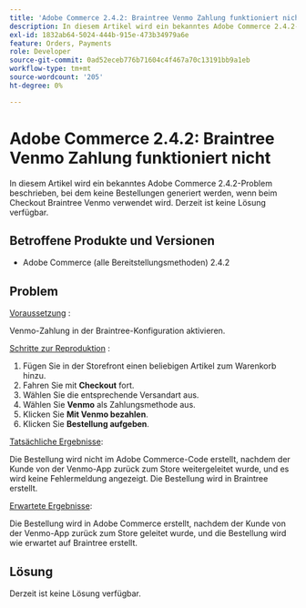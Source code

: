 ```yaml
---
title: 'Adobe Commerce 2.4.2: Braintree Venmo Zahlung funktioniert nicht'
description: In diesem Artikel wird ein bekanntes Adobe Commerce 2.4.2-Problem beschrieben, bei dem keine Bestellungen generiert werden, wenn beim Checkout Braintree Venmo verwendet wird. Derzeit ist keine Lösung verfügbar.
exl-id: 1832ab64-5024-444b-915e-473b34979a6e
feature: Orders, Payments
role: Developer
source-git-commit: 0ad52eceb776b71604c4f467a70c13191bb9a1eb
workflow-type: tm+mt
source-wordcount: '205'
ht-degree: 0%

---
```


# Adobe Commerce 2.4.2: Braintree Venmo Zahlung funktioniert nicht

In diesem Artikel wird ein bekanntes Adobe Commerce 2.4.2-Problem beschrieben, bei dem keine Bestellungen generiert werden, wenn beim Checkout Braintree Venmo verwendet wird. Derzeit ist keine Lösung verfügbar.

## Betroffene Produkte und Versionen

* Adobe Commerce (alle Bereitstellungsmethoden) 2.4.2

## Problem

<u>Voraussetzung</u> :

Venmo-Zahlung in der Braintree-Konfiguration aktivieren.

<u>Schritte zur Reproduktion</u> :

1. Fügen Sie in der Storefront einen beliebigen Artikel zum Warenkorb hinzu.
1. Fahren Sie mit **Checkout** fort.
1. Wählen Sie die entsprechende Versandart aus.
1. Wählen Sie **Venmo** als Zahlungsmethode aus.
1. Klicken Sie **Mit Venmo bezahlen**.
1. Klicken Sie **Bestellung aufgeben**.

<u>Tatsächliche Ergebnisse</u>:

Die Bestellung wird nicht im Adobe Commerce-Code erstellt, nachdem der Kunde von der Venmo-App zurück zum Store weitergeleitet wurde, und es wird keine Fehlermeldung angezeigt. Die Bestellung wird in Braintree erstellt.

<u>Erwartete Ergebnisse</u>:

Die Bestellung wird in Adobe Commerce erstellt, nachdem der Kunde von der Venmo-App zurück zum Store geleitet wurde, und die Bestellung wird wie erwartet auf Braintree erstellt.

## Lösung

Derzeit ist keine Lösung verfügbar.
